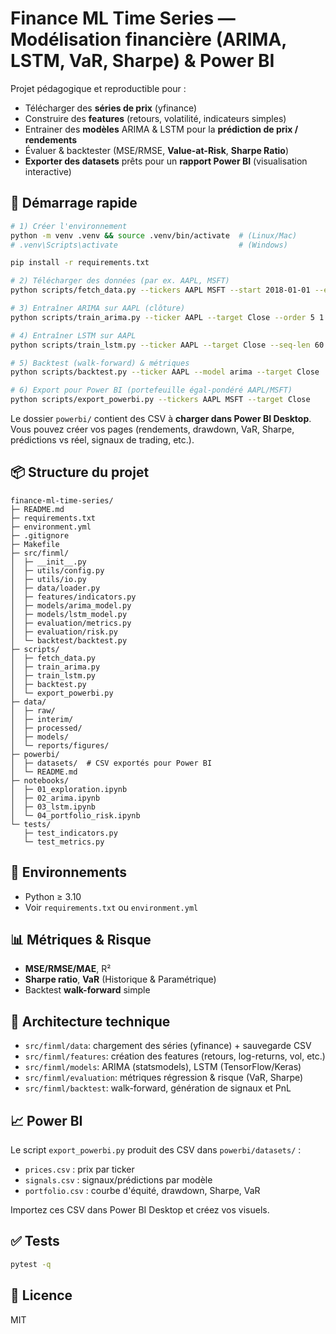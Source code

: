 # Finance ML Time Series — Modélisation financière (ARIMA, LSTM, VaR, Sharpe) & Power BI

Projet pédagogique et reproductible pour :
- Télécharger des **séries de prix** (yfinance)
- Construire des **features** (retours, volatilité, indicateurs simples)
- Entrainer des **modèles** ARIMA & LSTM pour la **prédiction de prix / rendements**
- Évaluer & backtester (MSE/RMSE, **Value-at-Risk**, **Sharpe Ratio**)
- **Exporter des datasets** prêts pour un **rapport Power BI** (visualisation interactive)

## 🚀 Démarrage rapide

```bash
# 1) Créer l'environnement
python -m venv .venv && source .venv/bin/activate  # (Linux/Mac)
# .venv\Scripts\activate                           # (Windows)

pip install -r requirements.txt

# 2) Télécharger des données (par ex. AAPL, MSFT)
python scripts/fetch_data.py --tickers AAPL MSFT --start 2018-01-01 --end 2025-10-01

# 3) Entraîner ARIMA sur AAPL (clôture)
python scripts/train_arima.py --ticker AAPL --target Close --order 5 1 0

# 4) Entraîner LSTM sur AAPL
python scripts/train_lstm.py --ticker AAPL --target Close --seq-len 60 --epochs 5

# 5) Backtest (walk-forward) & métriques
python scripts/backtest.py --ticker AAPL --model arima --target Close

# 6) Export pour Power BI (portefeuille égal-pondéré AAPL/MSFT)
python scripts/export_powerbi.py --tickers AAPL MSFT --target Close
```

Le dossier `powerbi/` contient des CSV à **charger dans Power BI Desktop**. Vous pouvez créer vos pages (rendements, drawdown, VaR, Sharpe, prédictions vs réel, signaux de trading, etc.).

## 📦 Structure du projet

```
finance-ml-time-series/
├─ README.md
├─ requirements.txt
├─ environment.yml
├─ .gitignore
├─ Makefile
├─ src/finml/
│  ├─ __init__.py
│  ├─ utils/config.py
│  ├─ utils/io.py
│  ├─ data/loader.py
│  ├─ features/indicators.py
│  ├─ models/arima_model.py
│  ├─ models/lstm_model.py
│  ├─ evaluation/metrics.py
│  ├─ evaluation/risk.py
│  └─ backtest/backtest.py
├─ scripts/
│  ├─ fetch_data.py
│  ├─ train_arima.py
│  ├─ train_lstm.py
│  ├─ backtest.py
│  └─ export_powerbi.py
├─ data/
│  ├─ raw/
│  ├─ interim/
│  ├─ processed/
│  ├─ models/
│  └─ reports/figures/
├─ powerbi/
│  ├─ datasets/  # CSV exportés pour Power BI
│  └─ README.md
├─ notebooks/
│  ├─ 01_exploration.ipynb
│  ├─ 02_arima.ipynb
│  ├─ 03_lstm.ipynb
│  └─ 04_portfolio_risk.ipynb
└─ tests/
   ├─ test_indicators.py
   └─ test_metrics.py
```

## 🧰 Environnements

- Python ≥ 3.10
- Voir `requirements.txt` ou `environment.yml`

## 📊 Métriques & Risque

- **MSE/RMSE/MAE**, R²
- **Sharpe ratio**, **VaR** (Historique & Paramétrique)
- Backtest **walk-forward** simple

## 🧱 Architecture technique

- `src/finml/data`: chargement des séries (yfinance) + sauvegarde CSV
- `src/finml/features`: création des features (retours, log-returns, vol, etc.)
- `src/finml/models`: ARIMA (statsmodels), LSTM (TensorFlow/Keras)
- `src/finml/evaluation`: métriques régression & risque (VaR, Sharpe)
- `src/finml/backtest`: walk-forward, génération de signaux et PnL

## 📈 Power BI

Le script `export_powerbi.py` produit des CSV dans `powerbi/datasets/` :
- `prices.csv` : prix par ticker
- `signals.csv` : signaux/prédictions par modèle
- `portfolio.csv` : courbe d'équité, drawdown, Sharpe, VaR

Importez ces CSV dans Power BI Desktop et créez vos visuels.

## ✅ Tests

```bash
pytest -q
```

## 📜 Licence
MIT
